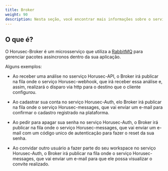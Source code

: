 ```yaml
---
title: Broker
weight: 90
description: Nesta seção, você encontrar mais informações sobre o serviço de Broker.
---
```


## **O que é?** 

O Horusec-Broker é um microsserviço que utiliza a  [RabbitMQ](https://www.rabbitmq.com/) para gerenciar pacotes assíncronos dentro da sua aplicação. 

Alguns exemplos:

* Ao receber uma análise no sserviço Horusec-API, o Broker irá publicar na fila onde o serviço Horusec-webhook, que irá receber essa análise e, assim, realizará o disparo via http para o destino que o cliente configurou.

* Ao cadastrar sua conta no serviço Horusec-Auth, elo Broker irá publicar na fila onde o serviço Horusec-messages, que vai enviar um e-mail para confirmar o cadastro registrado na plataforma.

* Ao pedir para apagar sua senha no serviço Horusec-Auth, o Broker irá publicar na fila onde o serviço Horusec-messages, que vai enviar um e-mail com um código unico de autenticação para fazer o reset da sua senha.

* Ao convidar outro usuário a fazer parte do seu workspace no serviço Horusec-Auth, o Broker irá publicar na fila onde o serviço Horusec-messages, que vai enviar um e-mail para que ele possa visualizar o convite realizado.